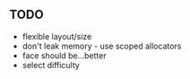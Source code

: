 ## TODO
- flexible layout/size
- don't leak memory - use scoped allocators
- face should be...better
- select difficulty


